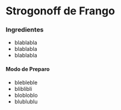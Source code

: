 # Strogonoff de Frango

### Ingredientes

 - blablabla
 - blablabla
 - blablabla

#### Modo de Preparo

 - blebleble
 - bliblibli
 - blobloblo
 - blublublu

